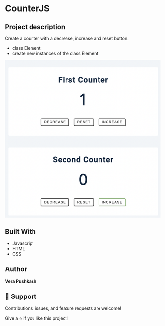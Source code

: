 # CounterJS





## Project description
Create a counter with a decrease, increase and reset button. 
- class Element
- create new instances of the class Element



![CounterJS](https://github.com/barcelo2/CounterJS/blob/main/Counter/Screenshot%202022-06-06%20at%2015.37.26.png)




## Built With

- Javascript
- HTML 
- CSS

## Author

**Vera Pushkash**

## 🤝 Support

Contributions, issues, and feature requests are welcome!

Give a ⭐️ if you like this project!
